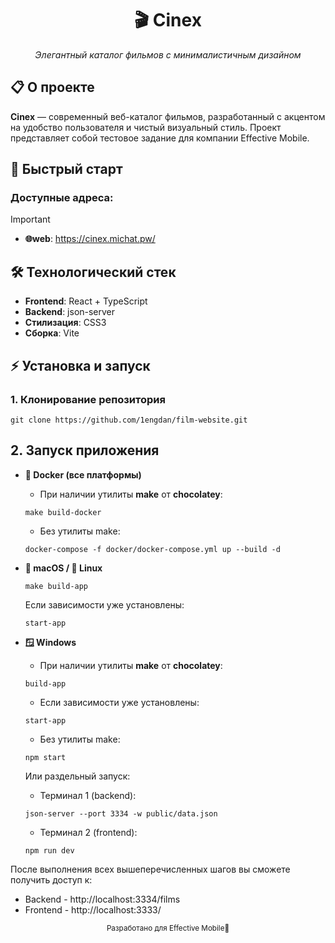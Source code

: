 <h1 align="center">🎬 Cinex</h1>

<p align="center">
  <em>Элегантный каталог фильмов с минималистичным дизайном</em>
</p>

## 📋 О проекте

**Cinex** — современный веб-каталог фильмов, разработанный с акцентом на удобство пользователя и чистый визуальный стиль. Проект представляет собой тестовое задание для компании Effective Mobile.

## 🚀 Быстрый старт

### Доступные адреса:
> [!IMPORTANT]
> - **🌐web**: https://cinex.michat.pw/

## 🛠 Технологический стек

- **Frontend**: React + TypeScript
- **Backend**: json-server
- **Стилизация**: CSS3
- **Сборка**: Vite

## ⚡ Установка и запуск

### 1. Клонирование репозитория
```shell
git clone https://github.com/1engdan/film-website.git
```

## 2. Запуск приложения

- **🐳 Docker (все платформы)** 
   - При наличии утилиты **make** от **chocolatey**:
   ```shell
   make build-docker
   ```
   - Без утилиты make:
   ```shell
   docker-compose -f docker/docker-compose.yml up --build -d
   ```

- **🍎 macOS / 🐧 Linux**
   ```shell
   make build-app
   ```
   Если зависимости уже установлены:
   ```shell
   start-app
   ```
   
- **🪟 Windows**
  - При наличии утилиты **make** от **chocolatey**:
   ```shell
   build-app
   ```
  - Если зависимости уже установлены:
   ```shell
   start-app
   ```

   - Без утилиты make:
   ```shell
   npm start
   ```
   Или раздельный запуск:
   - Терминал 1 (backend):
   ```shell
   json-server --port 3334 -w public/data.json
   ```
   - Терминал 2 (frontend):
   ```shell
   npm run dev
   ```

После выполнения всех вышеперечисленных шагов вы сможете получить доступ к:
   - Backend - http://localhost:3334/films
   - Frontend - http://localhost:3333/


<div align="center"> <sub>Разработано для Effective Mobile🚀</sub></div>